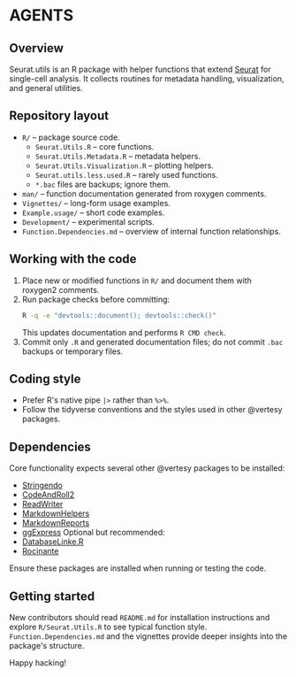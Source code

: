 # AGENTS

## Overview
Seurat.utils is an R package with helper functions that extend [Seurat](https://satijalab.org/seurat) for single-cell analysis. It collects routines for metadata handling, visualization, and general utilities.

## Repository layout
- `R/` – package source code.
  - `Seurat.Utils.R` – core functions.
  - `Seurat.Utils.Metadata.R` – metadata helpers.
  - `Seurat.Utils.Visualization.R` – plotting helpers.
  - `Seurat.utils.less.used.R` – rarely used functions.
  - `*.bac` files are backups; ignore them.
- `man/` – function documentation generated from roxygen comments.
- `Vignettes/` – long-form usage examples.
- `Example.usage/` – short code examples.
- `Development/` – experimental scripts.
- `Function.Dependencies.md` – overview of internal function relationships.

## Working with the code
1. Place new or modified functions in `R/` and document them with roxygen2 comments.
2. Run package checks before committing:
   ```bash
   R -q -e "devtools::document(); devtools::check()"
   ```
   This updates documentation and performs `R CMD check`.
3. Commit only `.R` and generated documentation files; do not commit `.bac` backups or temporary files.

## Coding style
- Prefer R's native pipe `|>` rather than `%>%`.
- Follow the tidyverse conventions and the styles used in other @vertesy packages.

## Dependencies
Core functionality expects several other @vertesy packages to be installed:
- [Stringendo](https://github.com/vertesy/Stringendo)
- [CodeAndRoll2](https://github.com/vertesy/CodeAndRoll2)
- [ReadWriter](https://github.com/vertesy/ReadWriter)
- [MarkdownHelpers](https://github.com/vertesy/MarkdownHelpers)
- [MarkdownReports](https://github.com/vertesy/MarkdownReports)
- [ggExpress](https://github.com/vertesy/ggExpress)
Optional but recommended:
- [DatabaseLinke.R](https://github.com/vertesy/DatabaseLinke.R)
- [Rocinante](https://github.com/vertesy/Rocinante)

Ensure these packages are installed when running or testing the code.

## Getting started
New contributors should read `README.md` for installation instructions and explore `R/Seurat.Utils.R` to see typical function style. `Function.Dependencies.md` and the vignettes provide deeper insights into the package's structure.

Happy hacking!
